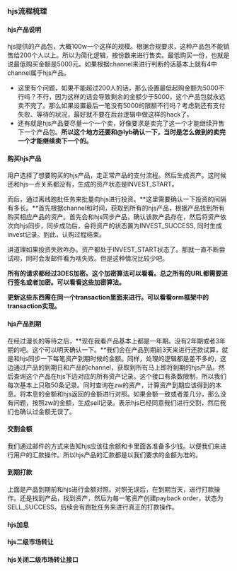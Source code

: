### hjs流程梳理

#### hjs产品说明

hjs提供的产品包，大概100w一个这样的规模。根据合规要求，这种产品包不能销售给200个人以上。所以为简化逻辑，按份数来进行售卖。最低购买一份，也就是说最低购买金额是5000元。如果根据channel来进行判断的话基本上就有4中channel属于hjs产品。

* 这里有个问题，如果不能超过200人的话，那么设置最低起购金额为5000不行吗？不行，因为这样的话会导致剩余的金额少于5000，这个产品包就永远卖不完了。那么如果设置最后一笔没有5000的限额不行吗？考虑到还有支付失败、等待的状况，最好就不要在后台逻辑中做这样的hack了。
* 还有就是hjs产品要尽量一个一个卖，好像要求是卖完了这一个才能继续开售下一个产品包。**所以这个地方还要和@lyb确认一下，当时是怎么做到的卖完一个才能继续卖下一个的。**

#### 购买hjs产品

用户选择了想要购买的hjs产品，走正常产品的支付流程。然后生成资产。这时候还和hjs一点关系都没有，生成的资产状态是INVEST\_START。

而后，通过离线跑批任务来批量向hjs进行投资。**这里需要确认一下投资的间隔有多长。**首先根据channel和时间，获取到所有的hjs产品，根据产品找到所有购买相应产品的资产。首先会和hjs同步产品，确认该款产品存在，然后将资产依次向hjs同步，同步成功后，会将资产的状态置为INVEST\_SUCCESS, 同时生成invest记录。到此，认购过程结束。

讲道理如果投资失败咋办。资产都处于INVEST\_START状态了。那就一直不断尝试呗，同时会发邮件看为啥失败。但是这种情况比较少吧。

**所有的请求都经过3DES加密。这个加密算法可以看看。总之所有的URL都需要进行签名或者加密。可以看看这些加密算法。**

**更新这些东西需在同一个transaction里面来进行。可以看看orm框架中的transaction实现。**

#### hjs产品到期

在经过漫长的等待之后，**现在我看产品基本上都是一年期。没有2年期或者3年期的吧。这个可以明天确认一下。**我们会在产品到期前3天来进行还款试算，就是和hjs同步一下每笔资产到期时候的金额。同样，处理的逻辑都是差不多的，这边通过产品的到期日和产品的channel，获取到所有马上即将到期的hjs产品。然后查询这个产品在hjs下边对应的所有资产记录。这个接口有条数限制，所以我们每次基本上只取50条记录。同时查询在zw的资产，计算资产到期应该得到的本息。将本息的金额和hjs返回的金额进行对照。如果金额一致或者差几分，那么没有问题，按照zw的金额，生成sell记录。表示hjs已经同意我们进行交割，然后我们也确认过金额无误了。

#### 交割金额

我们通过邮件的方式来告知hjs应该往余额和卡里面各准备多少钱。以便我们来进行用户的汇款操作。所以hjs产品的汇款都是以我们要求的金额为准的。

#### 到期打款

上面是产品到期前和hjs进行金额对照。对照无误后，在到期当天，进行打款操作。还是找到产品，找到资产，然后为每一笔资产创建payback order，状态为SELL\_SUCCESS。后续会有跑批任务来进行真正的打款操作。

#### hjs加息

#### hjs二级市场转让

#### hjs关闭二级市场转让接口









